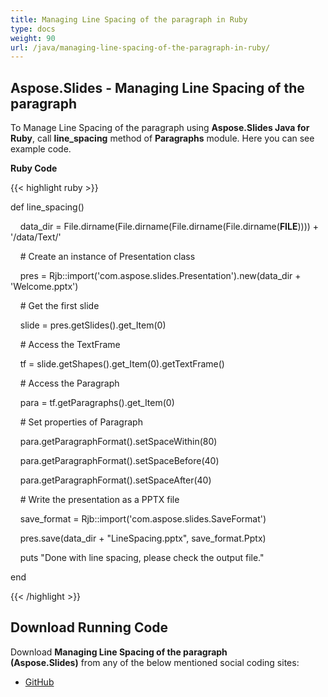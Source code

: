 ```yaml
---
title: Managing Line Spacing of the paragraph in Ruby
type: docs
weight: 90
url: /java/managing-line-spacing-of-the-paragraph-in-ruby/
---
```


## **Aspose.Slides - Managing Line Spacing of the paragraph**
To Manage Line Spacing of the paragraph using **Aspose.Slides Java for Ruby**, call **line_spacing** method of **Paragraphs** module. Here you can see example code.

**Ruby Code**

{{< highlight ruby >}}

 def line_spacing()

    data_dir = File.dirname(File.dirname(File.dirname(File.dirname(__FILE__)))) + '/data/Text/'



    # Create an instance of Presentation class

    pres = Rjb::import('com.aspose.slides.Presentation').new(data_dir + 'Welcome.pptx')

    # Get the first slide

    slide = pres.getSlides().get_Item(0)

    # Access the TextFrame

    tf = slide.getShapes().get_Item(0).getTextFrame()

    # Access the Paragraph

    para = tf.getParagraphs().get_Item(0)

    # Set properties of Paragraph

    para.getParagraphFormat().setSpaceWithin(80)

    para.getParagraphFormat().setSpaceBefore(40)

    para.getParagraphFormat().setSpaceAfter(40)

    # Write the presentation as a PPTX file

    save_format = Rjb::import('com.aspose.slides.SaveFormat')

    pres.save(data_dir + "LineSpacing.pptx", save_format.Pptx)

    puts "Done with line spacing, please check the output file."

end

{{< /highlight >}}
## **Download Running Code**
Download **Managing Line Spacing of the paragraph (Aspose.Slides)** from any of the below mentioned social coding sites:

- [GitHub](https://github.com/aspose-slides/Aspose.Slides-for-Java/blob/master/Plugins/Aspose_Slides_Java_for_Ruby/lib/asposeslidesjava/Text/paragraphs.rb)
